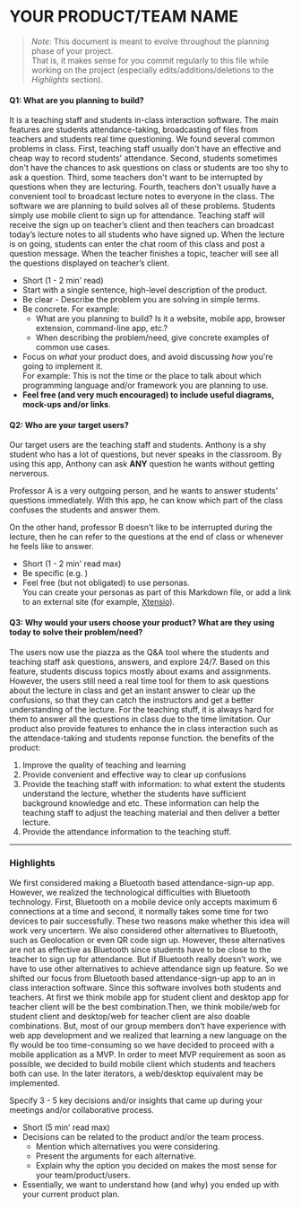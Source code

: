 # YOUR PRODUCT/TEAM NAME

 > _Note:_ This document is meant to evolve throughout the planning phase of your project.    
 > That is, it makes sense for you commit regularly to this file while working on the project (especially edits/additions/deletions to the _Highlights_ section).

#### Q1: What are you planning to build?

It is a teaching staff and students in-class interaction software. The main features are students attendance-taking, broadcasting of files from teachers and students real time questioning. We found several common problems in class. First, teaching staff usually don't have an effective and cheap way to record students' attendance. Second, students sometimes don't have the chances to ask questions on class or students are too shy to ask a question. Third, some teachers don't want to be interrupted by questions when they are lecturing. Fourth, teachers don't usually have a convenient tool to broadcast lecture notes to everyone in the class. The software we are planning to build solves all of these problems. Students simply use mobile client to sign up for attendance. Teaching staff will receive the sign up on teacher’s client and then teachers can broadcast today’s lecture notes to all students who have signed up. When the lecture is on going, students can enter the chat room of this class and post a question message. When the teacher finishes a topic, teacher will see all the questions displayed on teacher’s client. 
 * Short (1 - 2 min' read)
 * Start with a single sentence, high-level description of the product.
 * Be clear - Describe the problem you are solving in simple terms.
 * Be concrete. For example:
    * What are you planning to build? Is it a website, mobile app,
   browser extension, command-line app, etc.?      
    * When describing the problem/need, give concrete examples of common use cases.
 * Focus on *what* your product does, and avoid discussing *how* you're going to implement it.      
   For example: This is not the time or the place to talk about which programming language and/or framework you are planning to use.
 * **Feel free (and very much encouraged) to include useful diagrams, mock-ups and/or links**.


#### Q2: Who are your target users?

Our target users are the teaching staff and students. 
Anthony is a shy student who has a lot of questions, but never speaks in the classroom. By using this app, Anthony can ask **ANY** question he wants without getting nerverous.

Professor A is a very outgoing person, and he wants to answer students' questions immediately. With this app, he can know which part of the class confuses the students and answer them.

On the other hand, professor B doesn't like to be interrupted during the lecture, then he can refer to the questions at the end of class or whenever he feels like to answer.

 * Short (1 - 2 min' read max)
 * Be specific (e.g. )
 * Feel free (but not obligated) to use personas.        
   You can create your personas as part of this Markdown file, or add a link to an external site (for example, [Xtensio](https://xtensio.com/user-persona/)).

#### Q3: Why would your users choose your product? What are they using today to solve their problem/need?

The users now use the piazza as the Q&A tool where the students and teaching staff ask questions, answers, and explore 24/7.  Based on this feature, students discuss topics mostly about exams and assignments. However, the users still need a real time tool for them to ask questions about the lecture in class and get an instant answer to clear up the confusions, so that they can catch the instructors and get a better understanding of the lecture. For the teaching stuff, it is always hard for them to answer all the questions in class due to the time limitation. 
Our product also provide features to enhance the in class interaction such as the attendace-taking and students reponse function.
the benefits of the product:
1. Improve the quality of teaching and learning
2. Provide convenient and effective way to clear up confusions
3. Provide the teaching staff with information: to what extent the students understand the lecture, whether the students have sufficient background knowledge and etc. These information can help the teaching staff to adjust the teaching material and then deliver a better lecture.
4. Provide the attendance information to the teaching stuff.
----

### Highlights

We first considered making a Bluetooth based attendance-sign-up app. However, we realized the technological difficulties with Bluetooth technology. First, Bluetooth on a mobile device only accepts maximum 6 connections at a time and second, it normally takes some time for two devices to pair successfully. These two reasons make whether this idea will work very uncertern. We also considered other alternatives to Bluetooth, such as Geolocation or even QR code sign up. However, these alternatives are not as effective as Bluetooth since students have to be close to the teacher to sign up for attendance. But if Bluetooth really doesn’t work, we have to use other alternatives to achieve attendance sign up feature. So we shifted our focus from Bluetooth based attendance-sign-up app to an in class interaction software. 
Since this software involves both students and teachers. At first we think mobile app for student client and desktop app for teacher client will be the best combination.Then, we think mobile/web for student client and desktop/web for teacher client are also doable combinations. But, most of our group members don’t have experience with web app development and we realized that learning a new language on the fly would be too time-consuming so we have decided to proceed with a mobile application as a MVP. In order to meet MVP requirement as soon as possible, we decided to build mobile client which students and teachers both can use. In the later iterators, a web/desktop equivalent may be implemented.


Specify 3 - 5 key decisions and/or insights that came up during your meetings
and/or collaborative process.

 * Short (5 min' read max)
 * Decisions can be related to the product and/or the team process.
    * Mention which alternatives you were considering.
    * Present the arguments for each alternative.
    * Explain why the option you decided on makes the most sense for your team/product/users.
 * Essentially, we want to understand how (and why) you ended up with your current product plan.
